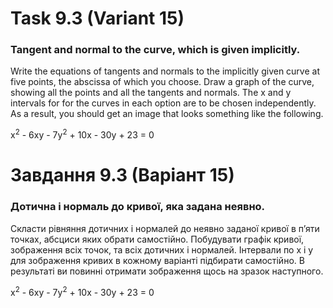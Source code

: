 # Task 9.3 (Variant 15)

### Tangent and normal to the curve, which is given implicitly.

Write the equations of tangents and normals to the implicitly given curve at five points, the abscissa of which you
choose. Draw a graph of the curve, showing all the points and all the tangents and normals. The x and y intervals for
for the curves in each option are to be chosen independently. As a result, you should get an image that looks something
like the following.

x<sup>2</sup> - 6xy - 7y<sup>2</sup> + 10x - 30y + 23 = 0

# Завдання 9.3 (Варіант 15)

### Дотична і нормаль до кривої, яка задана неявно.

Скласти рівняння дотичних і нормалей до неявно заданої кривої в
п’яти точках, абсциси яких обрати самостійно. Побудувати графік кривої,
зображення всіх точок, та всіх дотичних і нормалей. Інтервали по x і y для
зображення кривих в кожному варіанті підбирати самостійно. В результаті ви
повинні отримати зображення щось на зразок наступного.

x<sup>2</sup> - 6xy - 7y<sup>2</sup> + 10x - 30y + 23 = 0